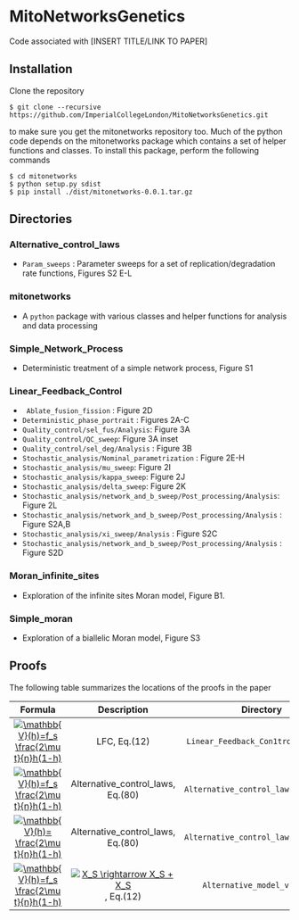 # MitoNetworksGenetics

Code associated with [INSERT TITLE/LINK TO PAPER] 

## Installation

Clone the repository

```
$ git clone --recursive https://github.com/ImperialCollegeLondon/MitoNetworksGenetics.git
```

to make sure you get the mitonetworks repository too. Much of the python code depends on the mitonetworks package which contains a set of helper functions and classes. To install this package, perform the following commands

```
$ cd mitonetworks
$ python setup.py sdist 
$ pip install ./dist/mitonetworks-0.0.1.tar.gz
```

## Directories

### Alternative_control_laws

- `Param_sweeps` : Parameter sweeps for a set of replication/degradation rate functions, Figures S2 E-L

### mitonetworks

- A `python` package with various classes and helper functions for analysis and data processing

### Simple_Network_Process

- Deterministic treatment of a simple network process, Figure S1

### Linear_Feedback_Control

- ` Ablate_fusion_fission` : Figure 2D
- `Deterministic_phase_portrait` : Figures 2A-C
- `Quality_control/sel_fus/Analysis`: Figure 3A
- `Quality_control/QC_sweep`: Figure 3A inset
- `Quality_control/sel_deg/Analysis` : Figure 3B
- `Stochastic_analysis/Nominal_parametrization` : Figure 2E-H
- `Stochastic_analysis/mu_sweep`: Figure 2I
- `Stochastic_analysis/kappa_sweep`: Figure 2J
- `Stochastic_analysis/delta_sweep`: Figure 2K
- `Stochastic_analysis/network_and_b_sweep/Post_processing/Analysis`: Figure 2L
- `Stochastic_analysis/network_and_b_sweep/Post_processing/Analysis` : Figure S2A,B
- `Stochastic_analysis/xi_sweep/Analysis` : Figure S2C
- `Stochastic_analysis/network_and_b_sweep/Post_processing/Analysis` : Figure S2D

### Moran_infinite_sites

 - Exploration of the infinite sites Moran model, Figure B1.

### Simple_moran

 - Exploration of a biallelic Moran model, Figure S3

## Proofs

The following table summarizes the locations of the proofs in the paper 

| Formula | Description | Directory|
|:-------:|:-----------:|:--------:|
<a href="http://www.codecogs.com/eqnedit.php?latex=\mathbb{V}(h)=f_s&space;\frac{2\mu&space;t}{n}h(1-h)" target="_blank"><img src="http://latex.codecogs.com/gif.latex?\mathbb{V}(h)=f_s&space;\frac{2\mu&space;t}{n}h(1-h)" title="\mathbb{V}(h)=f_s \frac{2\mu t}{n}h(1-h)" /></a> | LFC, Eq.(12) |	`Linear_Feedback_Con1trol/Proof_Vh` |
<a href="http://www.codecogs.com/eqnedit.php?latex=\mathbb{V}(h)=f_s&space;\frac{2\mu&space;t}{n}h(1-h)" target="_blank"><img src="http://latex.codecogs.com/gif.latex?\mathbb{V}(h)=f_s&space;\frac{2\mu&space;t}{n}h(1-h)" title="\mathbb{V}(h)=f_s \frac{2\mu t}{n}h(1-h)" /></a>  | Alternative_control_laws, Eq.(80) | `Alternative_control_laws/Vh_proofs`
<a href="http://www.codecogs.com/eqnedit.php?latex=\mathbb{V}(h)=&space;\frac{2\mu&space;t}{n}h(1-h)" target="_blank"><img src="http://latex.codecogs.com/gif.latex?\mathbb{V}(h)=&space;\frac{2\mu&space;t}{n}h(1-h)" title="\mathbb{V}(h)= \frac{2\mu t}{n}h(1-h)" /></a>  | Alternative_control_laws, Eq.(80) | `Alternative_control_laws/Vh_proofs`
<a href="http://www.codecogs.com/eqnedit.php?latex=\mathbb{V}(h)=f_s&space;\frac{2\mu&space;t}{n}h(1-h)" target="_blank"><img src="http://latex.codecogs.com/gif.latex?\mathbb{V}(h)=f_s&space;\frac{2\mu&space;t}{n}h(1-h)" title="\mathbb{V}(h)=f_s \frac{2\mu t}{n}h(1-h)" /></a> | <a href="http://www.codecogs.com/eqnedit.php?latex=X_S&space;\rightarrow&space;X_S&space;&plus;&space;X_S" target="_blank"><img src="http://latex.codecogs.com/gif.latex?X_S&space;\rightarrow&space;X_S&space;&plus;&space;X_S" title="X_S \rightarrow X_S + X_S" /></a> , Eq.(12)| `Alternative_model_vh_proof`
